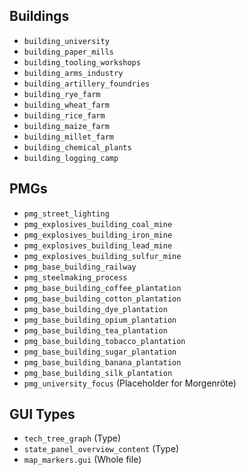 ## Buildings
- `building_university`
- `building_paper_mills`
- `building_tooling_workshops`
- `building_arms_industry`
- `building_artillery_foundries`
- `building_rye_farm`
- `building_wheat_farm`
- `building_rice_farm`
- `building_maize_farm`
- `building_millet_farm`
- `building_chemical_plants`
- `building_logging_camp`

## PMGs
- `pmg_street_lighting`
- `pmg_explosives_building_coal_mine`
- `pmg_explosives_building_iron_mine`
- `pmg_explosives_building_lead_mine`
- `pmg_explosives_building_sulfur_mine`
- `pmg_base_building_railway`
- `pmg_steelmaking_process`
- `pmg_base_building_coffee_plantation`
- `pmg_base_building_cotton_plantation`
- `pmg_base_building_dye_plantation`
- `pmg_base_building_opium_plantation`
- `pmg_base_building_tea_plantation`
- `pmg_base_building_tobacco_plantation`
- `pmg_base_building_sugar_plantation`
- `pmg_base_building_banana_plantation`
- `pmg_base_building_silk_plantation`
- `pmg_university_focus` (Placeholder for Morgenröte)

## GUI Types
- `tech_tree_graph` (Type)
- `state_panel_overview_content` (Type)
- `map_markers.gui` (Whole file)